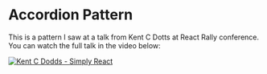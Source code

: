 # Accordion Pattern

This is a pattern I saw at a talk from Kent C Dotts at React Rally conference.
You can watch the full talk in the video below:

[![Kent C Dodds - Simply React](https://img.youtube.com/vi/AiJ8tRRH0f8/0.jpg)](https://www.youtube.com/watch?v=AiJ8tRRH0f8)
